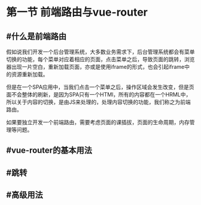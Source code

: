 # 第一节 前端路由与vue-router

## #什么是前端路由

假如说我们开发一个后台管理系统，大多数业务需求下，后台管理系统都会有菜单切换的功能，每个菜单对应着相应的页面，点击菜单之后，导致页面的跳转，浏览器出现一片空白，重新加载页面，亦或是使用iframe的形式，也会引起iframe中的资源重新加载。

但是在一个SPA应用中，当我们点击一个菜单之后，操作区域会发生改变，但是页面不会整体的刷新，是因为SPA只有一个HTMl，所有的内容都在一个HRML中，所以关于内容的切换，是由JS来处理的，处理内容切换的功能，我们称之为前端路由。

如果要独立开发一个前端路由，需要考虑页面的课插拔，页面的生命周期，内存管理等问题。

## #vue-router的基本用法
## #跳转
## #高级用法

